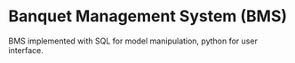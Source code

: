 # Banquet Management System (BMS)

BMS implemented with SQL for model manipulation, python for user interface.
